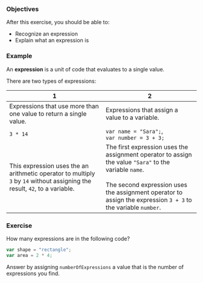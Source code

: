 <!--{ ids:[137], language:'JavaScript', type:'workshop', order: 11, name:'Expressions', description:'An expression is a unit of code that evaluates to a single value' }-->

### Objectives

After this exercise, you should be able to:

- Recognize an expression
- Explain what an expression is

### Example

An __expression__ is a unit of code that evaluates to a single value.

There are two types of expressions:

| 1                                                                  | 2                                                                  |
| ------------------------------------------------------------------ | ------------------------------------------------------------------ |
| Expressions that use more than one value to return a single value. | Expressions that assign a value to a variable.                     |
| `3 * 14`                                                           | `var name = "Sara";`,<br>`var number = 3 + 3;`                     |
| This expression uses the an arithmetic operator to multiply `3` by `14` without assigning the result, `42`, to a variable. | The first expression uses the assignment operator to assign the value `"Sara"` to the variable `name`. <br><br>The second expression uses the assignment operator to assign the expression `3 + 3` to the variable `number`. |

### Exercise

How many expressions are in the following code?

```js
var shape = "rectangle";
var area = 2 * 4;
```

Answer by assigning `numberOfExpressions` a value that is the number of expressions you find.

